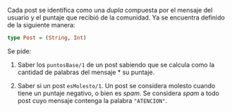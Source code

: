 Cada post se identifica como una _dupla_ compuesta por el mensaje del usuario y el puntaje que recibió de la comunidad. Ya se encuentra definido de la siguiente manera:

```Haskell
type Post = (String, Int)
```

Se pide:

1. Saber los `puntosBase/1` de un post sabiendo que se calcula como la cantidad de palabras del mensaje * su puntaje.

2. Saber si un post `esMolesto/1`. Un post se considera molesto cuando tiene un puntaje negativo, o bien es _spam_. Se considera _spam_ a todo post cuyo mensaje contenga la palabra `"ATENCION"`.